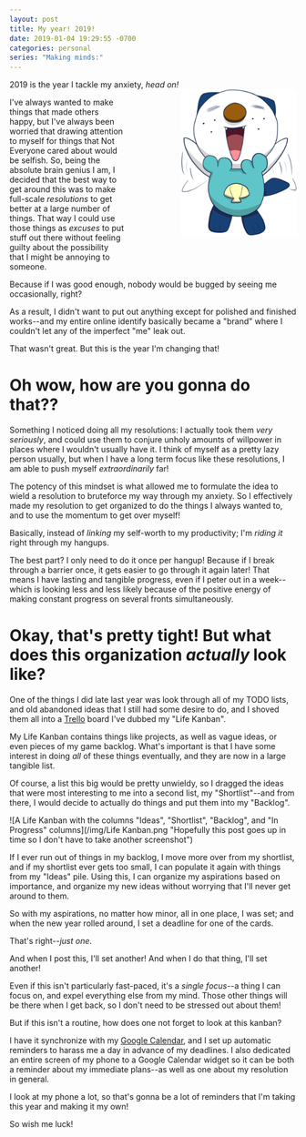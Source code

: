 ```yaml
---
layout: post
title: My year! 2019!
date: 2019-01-04 19:29:55 -0700
categories: personal
series: "Making minds:"
---
```


2019 is the year I tackle my anxiety, *head on!*
![Excited!!](/img/Oshaexcite.png  "I'm gonna make this work!")
<style>
  img[alt="Excited!!"]{
    float: right;
    margin-left: 100px;
    margin-bottom: 50px;
  }

  @media only screen and (max-width: 1400px) and (min-width: 600px) {
    img[alt="Excited!!"]{
      max-width: 40%;
    }
  }
</style>

I've always wanted to make things that made others happy, but I've always been worried that drawing attention to myself for things that Not Everyone cared about would be selfish. So, being the absolute brain genius I am, I decided that the best way to get around this was to make full-scale *resolutions* to get better at a large number of things. That way I could use those things as *excuses* to put stuff out there without feeling guilty about the possibility that I might be annoying to someone.

Because if I was good enough, nobody would be bugged by seeing me occasionally, right?

As a result, I didn't want to put out anything except for polished and finished works--and my entire online identify basically became a "brand" where I couldn't let any of the imperfect "me" leak out.

That wasn't great. But this is the year I'm changing that!

<!-- more -->

# Oh wow, how are you gonna do that??

Something I noticed doing all my resolutions: I actually took them *very seriously*, and could use them to conjure unholy amounts of willpower in places where I wouldn't usually have it. I think of myself as a pretty lazy person usually, but when I have a long term focus like these resolutions, I am able to push myself *extraordinarily* far!

The potency of this mindset is what allowed me to formulate the idea to wield a resolution to bruteforce my way through my anxiety. So I effectively made my resolution to get organized to do the things I always wanted to, and to use the momentum to get over myself!

Basically, instead of *linking* my self-worth to my productivity; I'm *riding it* right through my hangups.

The best part? I only need to do it once per hangup! Because if I break through a barrier once, it gets easier to go through it again later! That means I have lasting and tangible progress, even if I peter out in a week--which is looking less and less likely because of the positive energy of making constant progress on several fronts simultaneously.

# Okay, that's pretty tight! But what does this organization *actually* look like?

One of the things I did late last year was look through all of my TODO lists, and old abandoned ideas that I still had some desire to do, and I shoved them all into a [Trello](https://trello.com/) board I've dubbed my "Life Kanban".

My Life Kanban contains things like projects, as well as vague ideas, or even pieces of my game backlog. What's important is that I have some interest in doing *all* of these things eventually, and they are now in a large tangible list.

Of course, a list this big would be pretty unwieldy, so I dragged the ideas that were most interesting to me into a second list, my "Shortlist"--and from there, I would decide to actually do things and put them into my "Backlog".

![A Life Kanban with the columns "Ideas", "Shortlist", "Backlog", and "In Progress" columns](/img/Life Kanban.png  "Hopefully this post goes up in time so I don't have to take another screenshot")

If I ever run out of things in my backlog, I move more over from my shortlist, and if my shortlist ever gets too small, I can populate it again with things from my "Ideas" pile. Using this, I can organize my aspirations based on importance, and organize my new ideas without worrying that I'll never get around to them.

So with my aspirations, no matter how minor, all in one place, I was set; and when the new year rolled around, I set a deadline for one of the cards.

That's right--*just one*.

And when I post this, I'll set another! And when I do that thing, I'll set another!

Even if this isn't particularly fast-paced, it's a *single focus*--a thing I can focus on, and expel everything else from my mind. Those other things will be there when I get back, so I don't need to be stressed out about them!

But if this isn't a routine, how does one not forget to look at this kanban?

I have it synchronize with my [Google Calendar](http://calendar.google.com/), and I set up automatic reminders to harass me a day in advance of my deadlines. I also dedicated an entire screen of my phone to a Google Calendar widget so it can be both a reminder about my immediate plans--as well as one about my resolution in general.

I look at my phone a lot, so that's gonna be a lot of reminders that I'm taking this year and making it my own!

So wish me luck!
